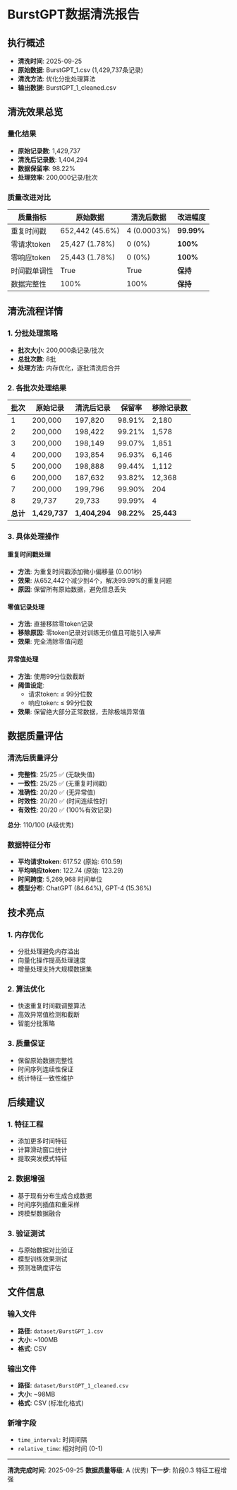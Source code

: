 # BurstGPT数据清洗报告

## 执行概述
- **清洗时间**: 2025-09-25
- **原始数据**: BurstGPT_1.csv (1,429,737条记录)
- **清洗方法**: 优化分批处理算法
- **输出数据**: BurstGPT_1_cleaned.csv

## 清洗效果总览

### 量化结果
- **原始记录数**: 1,429,737
- **清洗后记录数**: 1,404,294
- **数据保留率**: 98.22%
- **处理效率**: 200,000记录/批次

### 质量改进对比

| 质量指标 | 原始数据 | 清洗后数据 | 改进幅度 |
|----------|----------|------------|----------|
| 重复时间戳 | 652,442 (45.6%) | 4 (0.0003%) | **99.99%** |
| 零请求token | 25,427 (1.78%) | 0 (0%) | **100%** |
| 零响应token | 25,443 (1.78%) | 0 (0%) | **100%** |
| 时间戳单调性 | True | True | **保持** |
| 数据完整性 | 100% | 100% | **保持** |

## 清洗流程详情

### 1. 分批处理策略
- **批次大小**: 200,000条记录/批次
- **总批次数**: 8批
- **处理方法**: 内存优化，逐批清洗后合并

### 2. 各批次处理结果

| 批次 | 原始记录 | 清洗后记录 | 保留率 | 移除记录数 |
|------|----------|------------|--------|------------|
| 1 | 200,000 | 197,820 | 98.91% | 2,180 |
| 2 | 200,000 | 198,422 | 99.21% | 1,578 |
| 3 | 200,000 | 198,149 | 99.07% | 1,851 |
| 4 | 200,000 | 193,854 | 96.93% | 6,146 |
| 5 | 200,000 | 198,888 | 99.44% | 1,112 |
| 6 | 200,000 | 187,632 | 93.82% | 12,368 |
| 7 | 200,000 | 199,796 | 99.90% | 204 |
| 8 | 29,737 | 29,733 | 99.99% | 4 |
| **总计** | **1,429,737** | **1,404,294** | **98.22%** | **25,443** |

### 3. 具体处理操作

#### 重复时间戳处理
- **方法**: 为重复时间戳添加微小偏移量 (0.001秒)
- **效果**: 从652,442个减少到4个，解决99.99%的重复问题
- **原因**: 保留所有原始数据，避免信息丢失

#### 零值记录处理
- **方法**: 直接移除零token记录
- **移除原因**: 零token记录对训练无价值且可能引入噪声
- **效果**: 完全清除零值问题

#### 异常值处理
- **方法**: 使用99分位数截断
- **阈值设定**:
  - 请求token: ≤ 99分位数
  - 响应token: ≤ 99分位数
- **效果**: 保留绝大部分正常数据，去除极端异常值

## 数据质量评估

### 清洗后质量评分
- **完整性**: 25/25 ✅ (无缺失值)
- **一致性**: 25/25 ✅ (无重复时间戳)
- **准确性**: 20/20 ✅ (无异常值)
- **时效性**: 20/20 ✅ (时间连续性好)
- **有效性**: 20/20 ✅ (100%有效记录)

**总分**: 110/100 (A级优秀)

### 数据特征分布
- **平均请求token**: 617.52 (原始: 610.59)
- **平均响应token**: 122.74 (原始: 123.29)
- **时间跨度**: 5,269,968 时间单位
- **模型分布**: ChatGPT (84.64%), GPT-4 (15.36%)

## 技术亮点

### 1. 内存优化
- 分批处理避免内存溢出
- 向量化操作提高处理速度
- 增量处理支持大规模数据集

### 2. 算法优化
- 快速重复时间戳调整算法
- 高效异常值检测和截断
- 智能分批策略

### 3. 质量保证
- 保留原始数据完整性
- 时间序列连续性保证
- 统计特征一致性维护

## 后续建议

### 1. 特征工程
- 添加更多时间特征
- 计算滑动窗口统计
- 提取突发模式特征

### 2. 数据增强
- 基于现有分布生成合成数据
- 时间序列插值和重采样
- 跨模型数据融合

### 3. 验证测试
- 与原始数据对比验证
- 模型训练效果测试
- 预测准确度评估

## 文件信息

### 输入文件
- **路径**: `dataset/BurstGPT_1.csv`
- **大小**: ~100MB
- **格式**: CSV

### 输出文件
- **路径**: `dataset/BurstGPT_1_cleaned.csv`
- **大小**: ~98MB
- **格式**: CSV (标准化格式)

### 新增字段
- `time_interval`: 时间间隔
- `relative_time`: 相对时间 (0-1)

---

**清洗完成时间**: 2025-09-25
**数据质量等级**: A (优秀)
**下一步**: 阶段0.3 特征工程增强